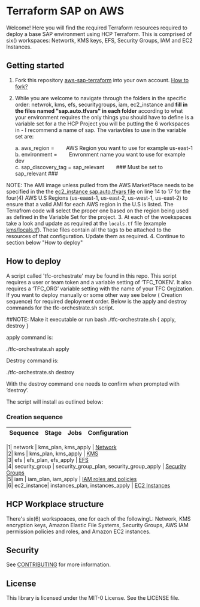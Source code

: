 # Terraform SAP on AWS

Welcome! Here you will find the required Terraform resources required to deploy a base SAP environment using HCP Terraform. This is comprised of six() workspaces: Networtk, KMS keys, EFS, Security Groups, IAM and EC2 Instances.


## Getting started

1. Fork this repository [aws-sap-terraform](https://github.com/patrickabrennan/aws-sap-terraform) into your own account. [How to fork?](https://docs.github.com/en/pull-requests/collaborating-with-pull-requests/working-with-forks/fork-a-repo)
2. While you are welcome to navigate through the folders in the specific order: netwrok, kms, efs, securitygroups, iam, ec2_instance and **fill in the files named "sap.auto.tfvars" in each folder** according to what your environment requires the only things you should have to define is a variable set for a the HCP Project you will be putting the 6 workspaces in - I recommend a name of sap. The variavbles to use in the variable set are:
   
     a. aws_region = &nbsp;&nbsp;&nbsp;&nbsp;&nbsp;&nbsp; AWS Region you want to use for example us-east-1   
     b. environment = &nbsp;&nbsp;&nbsp;&nbsp;&nbsp;&nbsp; Envronment name you want to use for example dev   
     c. sap_discovery_tag = sap_relevant   &nbsp;&nbsp;&nbsp;&nbsp;&nbsp;&nbsp;   ### Must be set to sap_relevant ### 
    
NOTE: The AMI image unless pulled from the AWS MarketPlace needs to be specified in the the [ec2_instance sap.auto.tfvars file](https://github.com/patrickabrennan/aws-sap-terraform/blob/main/ec2_instance/sap.auto.tfvars) on line 14 to 17 for the four(4) AWS U.S Regions (us-eaast-1, us-east-2, us-west-1, us-east-2) to ensure that a valid AMI for each AWS region in the U.S is listed. The Terrafrom code will select the proper one based on the region being used as defined in the Variable Set for the project.
3. At each of the woekspaces take a look and update as required at the ```locals.tf``` file (example [kms/locals.tf](https://github.com/patrickabrennan/aws-sap-terraform/blob/main/kms/locals.tf)). These files contain all the tags to be attached to the resources of that configuration. Update them as required.
4. Continue to section below "How to deploy"


## How to deploy

A script called 'tfc-orchestrate' may be found in this repo. This script requires a user or team token and a variable setting of ‘TFC_TOKEN’. It also requires a ‘TFC_ORG’ variable setting with the name of your TFC Orgization. If you want to deploy manually or some other way see below ( Creation sequence) for required deployment order. Below is the apply and destroy commands for the tfc-orchestrate.sh script.

##NOTE: Make it executable or run bash ./tfc-orchestrate.sh { apply, destroy } 

apply command is: 

./tfc-orchestrate.sh apply

Destroy command is:

./tfc-orchestrate.sh destroy

With the destroy command one needs to confirm when prompted with ‘destroy’.

The script will install as outlined below:


### Creation sequence

| Sequence | Stage | Jobs | Configuration
|------|-------|-----|-----

|1|  network  |  kms_plan, kms_apply  | [Network](network/README.md)  
|2|  kms  |  kms_plan, kms_apply  | [KMS](kms/README.md)  
|3|  efs  |  efs_plan, efs_apply  | [EFS](efs/README.md)  
|4|  security_group  |  security_group_plan, security_group_apply  | [Security Groups](security_group/README.md)  
|5|  iam  |  iam_plan, iam_apply  | [IAM roles and policies](iam/README.md)  
|6|  ec2_instance|  instances_plan, instances_apply  | [EC2 Instances](ec2_instance/README.md)  


## HCP Workplace structure 

There's six(6) workspoaces, one for each of the followingL: Network, KMS encryption keys, Amazon Elastic File Systems, Security Groups, AWS IAM permission policies and roles, and Amazon EC2 instances.   


## Security

See [CONTRIBUTING](CONTRIBUTING.md#security-issue-notifications) for more information.


## License

This library is licensed under the MIT-0 License. See the LICENSE file.
